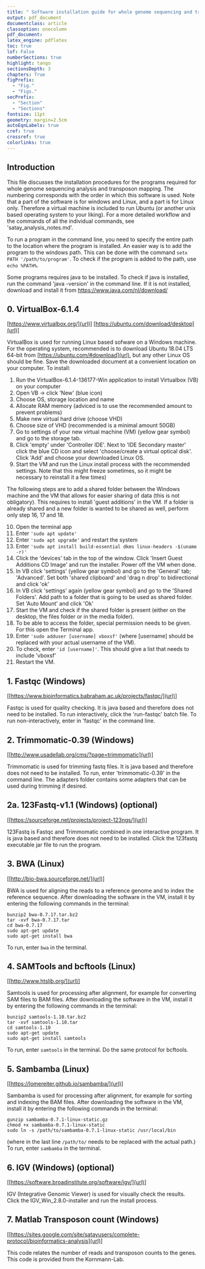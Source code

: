 ```yaml
---
title: " Software installation guide for whole genome sequencing and transposon mapping"
output: pdf_document
documentclass: article
classoption: onecolumn
pdf_document:
latex_engine: pdflatex
toc: true
lof: False
numberSections: true
highlight: tango
sectionsDepth: 3
chapters: True
figPrefix:
  - "Fig."
  - "Figs."
secPrefix:
  - "Section"
  - "Sections"
fontsize: 11pt
geometry: margin=2.5cm
autoEqnLabels: true
cref: true
crossref: true
colorlinks: true
---
```

## Introduction

This file discusses the installation procedures for the programs required for whole genome sequencing analysis and transposon mapping. The numbering corresponds with the order in which this software is used.
Note that a part of the software is for windows and Linux, and a part is for Linux only. Therefore a virtual machine is included to run Ubuntu (or another unix based operating system to your liking).
For a more detailed workflow and the commands of all the individual commands, see 'satay_analysis_notes.md'.

To run a program in the command line, you need to specify the entire path to the location where the program is installed.
An easier way is to add the program to the windows path. This can be done with the command
`setx PATH '/path/to/program'`.
To check if the program is added to the path, use
`echo %PATH%`.

Some programs requires java to be installed. To check if java is installed, run the command 'java -version' in the command line.
If it is not installed, download and install it from [<https://www.java.com/nl/download/>](url)

## 0. VirtualBox-6.1.4

[https://www.virtualbox.org/](url)] [https://ubuntu.com/download/desktop](url)]

VirtualBox is used for running Linux based sofware on a Windows machine.
For the operating system, recommended is to download Ubuntu 18.04 LTS 64-bit from [https://ubuntu.com/#download](url), but any other Linux OS should be fine.
Save the downloaded document at a convenient location on your computer.
To install:

1. Run the VirtualBox-6.1.4-136177-Win application to install Virtualbox (VB) on your computer
2. Open VB -> click 'New' (blue icon)
3. Choose OS, storage location and name
4. Allocate RAM memory (adviced is to use the recommended amount to prevent problems)
5. Make new virtual hard drive (choose VHD)
6. Choose size of VHD (recommended is a minimal amount 50GB)
7. Go to settings of your new virtual machine (VM) (yellow gear symbol) and go to the storage tab.
8. Click 'empty' under 'Controller IDE'. Next to 'IDE Secondary master' click the blue CD icon and select 'choose/create a virtual optical disk'. Click 'Add' and choose your downloaded Linux OS.
9. Start the VM and run the Linux install process with the recommended settings. Note that this might freeze sometimes, so it might be necessary to reinstall it a few times)

The following steps are to add a shared folder between the Windows machine and the VM that allows for easier sharing of data (this is not obligatory). This requires to install 'guest additions' in the VM.
If a folder is already shared and a new folder is wanted to be shared as well, perform only step 16, 17 and 18.

10. Open the terminal app
11. Enter `'sudo apt update'`
12. Enter `'sudo apt upgrade'` and restart the system
13. Enter `'sudo apt install build-essential dkms linux-headers -$(uname -r)'`
14. Click  the 'devices' tab in the top of the window. Click 'Insert Guest Additions CD Image' and run the installer. Power off the VM when done.
15. In VB click 'settings' (yellow gear symbol) and go to the 'General' tab; 'Advanced'. Set both 'shared clipboard' and 'drag n drop' to bidirectional and click 'ok'
16. In VB click 'settings' again (yellow gear symbol) and go to the 'Shared Folders'. Add path to a folder that is going to be used as shared folder. Set 'Auto Mount' and click 'Ok'
17. Start the VM and check if the shared folder is present (either on the desktop, the files folder or in the media folder).
18. To be able to access the folder, special permission needs to be given. For this open the Terminal app.
19. Enter `'sudo adduser [username] vboxsf'` (where [username] should be replaced with your actual username of the VM).
20. To check, enter `'id [username]'`. This should give a list that needs to include 'vboxsf'
21. Restart the VM.

## 1. Fastqc (Windows)

[[https://www.bioinformatics.babraham.ac.uk/projects/fastqc/](url)]

Fastqc is used for quality checking.
It is java based and therefore does not need to be installed.
To run interactively, click the 'run-fastqc' batch file.
To run non-interactively, enter in 'fastqc' in the command line.

## 2. Trimmomatic-0.39 (Windows)

[[http://www.usadellab.org/cms/?page=trimmomatic](url)]

Trimmomatic is used for trimming fastq files.
It is java based and therefore does not need to be installed.
To run, enter 'trimmomatic-0.39' in the command line.
The adapters folder contains some adapters that can be used during trimming if desired.

## 2a. 123Fastq-v1.1 (Windows) (optional)

[[https://sourceforge.net/projects/project-123ngs/](url)]

123Fastq is Fastqc and Trimmomatic combined in one interactive program.
It is java based and therefore does not need to be installed.
Click the 123fastq executable jar file to run the program.

## 3. BWA (Linux)

[[http://bio-bwa.sourceforge.net/](url)]

BWA is used for aligning the reads to a reference genome and to index the reference sequence.
After downloading the software in the VM, install it by entering the following commands in the terminal:

```
bunzip2 bwa-0.7.17.tar.bz2
tar -xvf bwa-0.7.17.tar
cd bwa-0.7.17
sudo apt-get update
sudo apt-get install bwa
```

To run, enter `bwa` in the terminal.

## 4. SAMTools and bcftools (Linux)

[[http://www.htslib.org/](url)]

Samtools is used for processing after alignment, for example for converting SAM files to BAM files.
After downloading the software in the VM, install it by entering the following commands in the terminal:

```
bunzip2 samtools-1.10.tar.bz2
tar -xvf samtools-1.10.tar
cd samtools-1.10
sudo apt-get update
sudo apt-get install samtools
```

To run, enter `samtools` in the terminal.
Do the same protocol for bcftools.

## 5. Sambamba (Linux)

[[https://lomereiter.github.io/sambamba/](url)]

Sambamba is used for processing after alignment, for example for sorting and indexing the BAM files.
After downloading the software in the VM, install it by entering the following commands in the terminal:

```
gunzip sambamba-0.7.1-linux-static.gz
chmod +x sambamba-0.7.1-linux-static
sudo ln -s /path/to/sambamba-0.7.1-linux-static /usr/local/bin
```

(where in the last line `/path/to/` needs to be replaced with the actual path.)
To run, enter `sambamba` in the terminal.


## 6. IGV (Windows) (optional)

[[https://software.broadinstitute.org/software/igv/](url)]

IGV (Integrative Genomic Viewer) is used for visually check the results.
Click the IGV_Win_2.8.0-installer and run the install process.

## 7. Matlab Transposon count (Windows)

[[https://sites.google.com/site/satayusers/complete-protocol/bioinformatics-analysis](url)]

This code relates the number of reads and transposon counts to the genes.
This code is provided from the Kornmann-Lab.